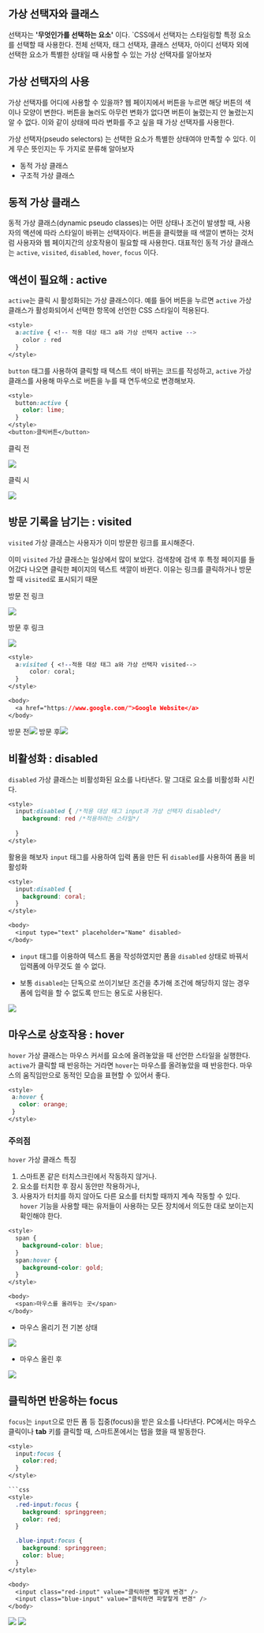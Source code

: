 ## 가상 선택자와 클래스

선택자는 **'무엇인가를 선택하는 요소'** 이다. `CSS에서 선택자는 스타일링할 특정 요소를 선택할 때 사용한다. 전체 선택자, 태그 선택자, 클래스 선택자, 아이디 선택자 외에 선택한 요소가 특별한 상태일 때 사용할 수 있는 가상 선택자를 알아보자

## 가상 선택자의 사용

가상 선택자를 어디에 사용할 수 있을까? 웹 페이지에서 버튼을 누르면 해당 버튼의 색이나 모양이 변한다. 버튼을 눌러도 아무런 변화가 없다면 버튼이 눌렸는지 안 눌렸는지 알 수 없다. 이와 같이 상태에 따라 변화를 주고 싶을 때 가상 선택자를 사용한다.

가상 선택자(pseudo selectors)
는 선택한 요소가 특별한 상태여야 만족할 수 있다. 이게 무슨 뜻인지는 두 가지로 분류해 알아보자

- 동적 가상 클래스
- 구조적 가상 클래스

## 동적 가상 클래스

동적 가상 클래스(dynamic pseudo classes)는 어떤 상태나 조건이 발생할 때, 사용자의 액션에 따라 스타일이 바뀌는 선택자이다. 버튼을 클릭했을 때 색깔이 변하는 것처럼 사용자와 웹 페이지간의 상호작용이 필요할 때 사용한다. 대표적인 동적 가상 클래스는 `active`, `visited`, `disabled`, `hover`, `focus` 이다.

## 액션이 필요해 : active

`active`는 클릭 시 활성화되는 가상 클래스이다. 예를 들어 버튼을 누르면 `active` 가상 클래스가 활성화되어서 선택한 항목에 선언한 CSS 스타일이 적용된다.

```css
<style>
  a:active { <!-- 적용 대상 태그 a와 가상 선택자 active -->
    color : red
  }
</style>
```

`button` 태그를 사용하여 클릭할 때 텍스트 색이 바뀌는 코드를 작성하고, `active` 가상 클래스를 사용해 마우스로 버튼을 누를 때 연두색으로 변경해보자.

```css
<style>
  button:active {
    color: lime;
  }
</style>
<button>클릭버튼</button>
```

클릭 전

<img src="css2.png">

클릭 시

<img src="css1.png">


## 방문 기록을 남기는 : visited

`visited` 가상 클래스는 사용자가 이미 방문한 링크를 표시해준다.

이미 `visited` 가상 클래스는 일상에서 많이 보았다. 검색창에 검색 후 특정 페이지를 들어갔다 나오면 클릭한 페이지의 텍스트 색깔이 바뀐다. 이유는 링크를 클릭하거나 방문할 때 `visited`로 표시되기 때문


방문 전 링크 

<img src="css4.png">


방문 후 링크

<img src="css3.png">





```css
<style>
  a:visited { <!--적용 대상 태그 a와 가상 선택자 visited-->
      color: coral;
  }
</style>

<body>
  <a href="https://www.google.com/">Google Website</a>
</body>
```

방문 전<img src="css5.png"> 방문 후<img src="css6.png">


## 비활성화 : disabled

`disabled` 가상 클래스는 비활성화된 요소를 나타낸다. 말 그대로 요소를 비활성화 시킨다.

```css
<style>
  input:disabled { /*적용 대상 태그 input과 가상 선택자 disabled*/
    background: red /*적용하려는 스타일*/
    
  }
</style>
```

활용을 해보자 `input` 태그를 사용하여 입력 폼을 만든 뒤 `disabled`를 사용하여 폼을 비활성화 

```css
<style>
  input:disabled {
    background: coral;
  }
</style>

<body>
  <input type="text" placeholder="Name" disabled>
</body>
```

- `input` 태그를 이용하여 텍스트 폼을 작성하였지만 폼을 `disabled` 상태로 바꿔서 입력폼에 아무것도 쓸 수 없다. 

- 보통 `disabled`는 단독으로 쓰이기보단 조건을 추가해 조건에 해당하지 않는 경우 폼에 입력을 할 수 없도록 만드는 용도로 사용된다.


<img src="css7.png">


## 마우스로 상호작용 : hover

`hover` 가상 클래스는 마우스 커서를 요소에 올려놓았을 때 선언한 스타일을 실행한다.
 `active`가 클릭할 때 반응하는 거라면 `hover`는 마우스를 올려놓았을 때 반응한다. 
 마우스의 움직임만으로 동적인 모습을 표현할 수 있어서 좋다.

 ```css
 <style>
  a:hover {
    color: orange;
  }
 </style>
 ```

 ### 주의점

 `hover` 가상 클래스 특징
  1. 스마트폰 같은 터치스크린에서 작동하지 않거나.
  2. 요소를 터치한 후 잠시 동안만 작용하거나,
  3. 사용자가 터치를 하지 않아도 다른 요소를 터치할 때까지 계속 작동할 수 있다. `hover` 기능을 사용할 때는 유저들이
  사용하는 모든 장치에서 의도한 대로 보이는지 확인해야 한다.


  ```css
  <style>
    span {
      background-color: blue;
    }
    span:hover {
      background-color: gold;
    }
  </style>

  <body>
    <span>마우스를 올려두는 곳</span>
  </body>
  ```

- 마우스 올리기 전 기본 상태

<img src="css8.png">


- 마우스 올린 후

<img src="css9.png">


## 클릭하면 반응하는 focus

`focus`는 `input`으로 만든 폼 등 집중(focus)을 받은 요소를 나타낸다. PC에서는 마우스 클릭이나 **tab** 키를 클릭할 때, 스마트폰에서는 탭을 했을 때 발동한다.

```css
<style>
  input:focus {
    color:red;
  }
</style>

```css
<style>
  .red-input:focus {
    background: springgreen;
    color: red;
  }

  .blue-input:focus {
    background: springgreen;
    color: blue;
  }
</style>

<body>
  <input class="red-input" value="클릭하면 빨갛게 변경" />
  <input class="blue-input" value="클릭하면 파랗랗게 변경" />
</body>
```

<img src="css10.png">

<img src="css11.png">